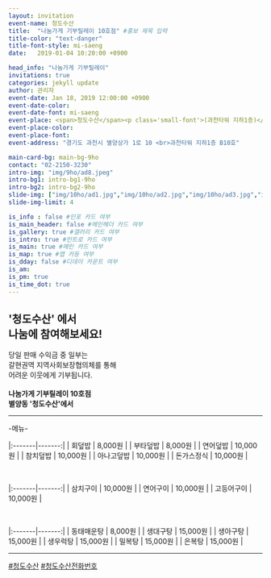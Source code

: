 ```yaml
---
layout: invitation
event-name: 청도수산
title:  "나눔가게 기부릴레이 10호점" #홍보 제목 입력
title-color: "text-danger"
title-font-style: mi-saeng
date:   2019-01-04 10:20:00 +0900

head_info: "나눔가게 기부릴레이"
invitations: true
categories: jekyll update
author: 관리자
event-date: Jan 18, 2019 12:00:00 +0900
event-date-color:
event-date-font: mi-saeng
event-place: <span>청도수산</span><p class='small-font'>(과천타워 지하1층)</p>
event-place-color:
event-place-font:
event-address: "경기도 과천시 별양상가 1로 10 <br>과천타워 지하1층 B10호"

main-card-bg: main-bg-9ho
contact: "02-2150-3230"
intro-img: "img/9ho/ad8.jpeg"
intro-bg1: intro-bg1-9ho
intro-bg2: intro-bg2-9ho
slide-img: ["img/10ho/ad1.jpg","img/10ho/ad2.jpg","img/10ho/ad3.jpg","img/10ho/ad4.jpg","img/10ho/ad5.jpg","img/10ho/ad6.jpg","img/10ho/ad7.jpg","img/10ho/ad8.jpg","img/10ho/ad9.jpg","img/10ho/ad10.jpg",]
slide-img-limit: 4

is_info : false #인포 카드 여부
is_main_header: false #메인헤더 카드 여부
is_gallery: true #갤러리 카드 여부
is_intro: true #인트로 카드 여부
is_main: true #메인 카드 여부
is_map: true #맵 카등 여부
is_dday: false #디데이 카운트 여부
is_am:
is_pm: true
is_time_dot: true
---
```


## '청도수산' 에서 <br> 나눔에 참여해보세요!

당일 판매 수익금 중 일부는
<br>
갈현권역 지역사회보장협의체를 통해
<br>
어려운 이웃에게 기부됩니다.
<br>
<br>
**나눔가게 기부릴레이 10호점 <br>별양동 '청도수산'에서**

---
-메뉴-
<br>

|:-------|-------:|
| 회덮밥 | 8,000원 |
| 부타덮밥 | 8,000원 |
| 연어덮밥 | 10,000원 |
| 참치덮밥 | 10,000원 |
| 아나고덮밥 | 10,000원 |
| 돈가스정식 | 10,000원 |

<br>

|:-------|-------:|
| 삼치구이 | 10,000원 |
| 연어구이 | 10,000원 |
| 고등어구이 | 10,000원 |

<br>

|:-------|-------:|
| 동태매운탕 | 8,000원 |
| 생대구탕 | 15,000원 |
| 생아구탕 | 15,000원 |
| 생우럭탕 | 15,000원 |
| 밀복탕 | 15,000원 |
| 은복탕 | 15,000원 |

---
[#청도수산](https://haewon1626.modoo.at) [#청도수산전화번호](tel:02-503-1616)

